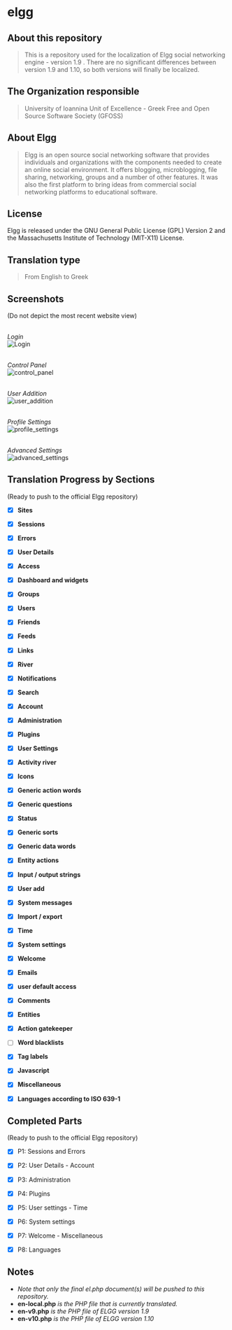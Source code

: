 elgg
======

About this repository
-----

>This is a repository used for the localization of Elgg social networking engine - version 1.9 .
>There are no significant differences between version 1.9 and 1.10, so both versions will finally be localized.

The Organization responsible
-----

>University of Ioannina Unit of Excellence -
>Greek Free and Open Source Software Society (GFOSS)


About Elgg
-----
>Elgg is an open source social networking software that provides individuals
>and organizations with the components needed to create an online social environment.
>It offers blogging, microblogging, file sharing, networking, groups and a number of
>other features. It was also the first platform to bring ideas from commercial social
>networking platforms to educational software.


License
-------
Elgg is released under the GNU General Public License (GPL) Version 2 and the Massachusetts Institute of Technology (MIT-X11) License.


Translation type
-----
>From English to Greek


Screenshots
-----------
(Do not depict the most recent website view)


<br>_Login_<br>
![Login](./screenshots/login.png)

<br>_Control Panel_<br>
![control_panel](./screenshots/control_panel.png)

<br>_User Addition_<br>
![user_addition](./screenshots/user_addition.png)

<br>_Profile Settings_<br>
![profile_settings](./screenshots/profile_settings.png)

<br>_Advanced Settings_<br>
![advanced_settings](./screenshots/advanced_settings.png)



Translation Progress by Sections
-----

(Ready to push to the official Elgg repository)
 - [x] __Sites__
 - [x] __Sessions__
 - [x] __Errors__
 - [x] __User Details__
 - [x] __Access__
 - [x] __Dashboard and widgets__
 - [x] __Groups__
 - [x] __Users__
 - [x] __Friends__
 - [x] __Feeds__
 - [x] __Links__
 - [x] __River__
 - [x] __Notifications__
 - [x] __Search__
 - [x] __Account__
 - [x] __Administration__
 - [x] __Plugins__
 - [x] __User Settings__
 - [x] __Activity river__
 - [x] __Icons__
 - [x] __Generic action words__
 - [x] __Generic questions__
 - [x] __Status__
 - [x] __Generic sorts__
 - [x] __Generic data words__
 - [x] __Entity actions__
 - [x] __Input / output strings__
 - [x] __User add__
 - [x] __System messages__
 - [x] __Import / export__
 - [x] __Time__
 - [x] __System settings__
 - [x] __Welcome__
 - [x] __Emails__
 - [x] __user default access__
 - [x] __Comments__
 - [x] __Entities__
 - [x] __Action gatekeeper__
 - [ ] __Word blacklists__
 - [x] __Tag labels__
 - [x] __Javascript__
 - [x] __Miscellaneous__
 - [x] __Languages according to ISO 639-1__


Completed Parts
-----

(Ready to push to the official Elgg repository)
 - [x] P1: Sessions and Errors
 - [x] P2: User Details - Account
 - [x] P3: Administration
 - [x] P4: Plugins
 - [x] P5: User settings - Time
 - [x] P6: System settings
 - [x] P7: Welcome - Miscellaneous
 - [x] P8: Languages


Notes
----

 * _Note that only the final el.php document(s) will be pushed to this repository._
 * __en-local.php__ _is the PHP file that is currently translated._
 * __en-v9.php__ _is the PHP file of ELGG version 1.9_
 * __en-v10.php__ _is the PHP file of ELGG version 1.10_

